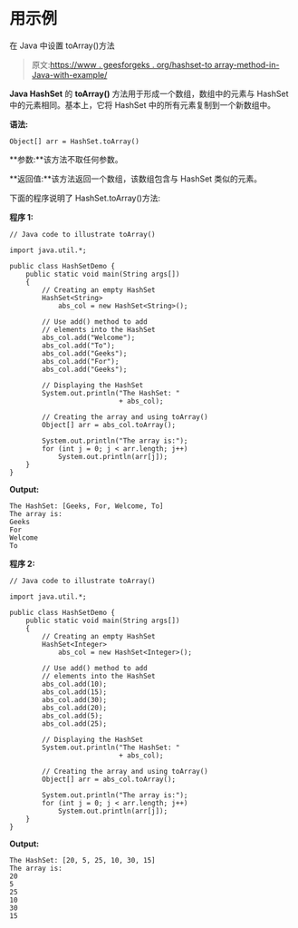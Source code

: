 # 用示例

在 Java 中设置 toArray()方法

> 原文:[https://www . geesforgeks . org/hashset-to array-method-in-Java-with-example/](https://www.geeksforgeeks.org/hashset-toarray-method-in-java-with-example/)

**Java HashSet** 的 **toArray()** 方法用于形成一个数组，数组中的元素与 HashSet 中的元素相同。基本上，它将 HashSet 中的所有元素复制到一个新数组中。

**语法:**

```
Object[] arr = HashSet.toArray()
```

**参数:**该方法不取任何参数。

**返回值:**该方法返回一个数组，该数组包含与 HashSet 类似的元素。

下面的程序说明了 HashSet.toArray()方法:

**程序 1:**

```
// Java code to illustrate toArray()

import java.util.*;

public class HashSetDemo {
    public static void main(String args[])
    {
        // Creating an empty HashSet
        HashSet<String>
            abs_col = new HashSet<String>();

        // Use add() method to add
        // elements into the HashSet
        abs_col.add("Welcome");
        abs_col.add("To");
        abs_col.add("Geeks");
        abs_col.add("For");
        abs_col.add("Geeks");

        // Displaying the HashSet
        System.out.println("The HashSet: "
                           + abs_col);

        // Creating the array and using toArray()
        Object[] arr = abs_col.toArray();

        System.out.println("The array is:");
        for (int j = 0; j < arr.length; j++)
            System.out.println(arr[j]);
    }
}
```

**Output:**

```
The HashSet: [Geeks, For, Welcome, To]
The array is:
Geeks
For
Welcome
To

```

**程序 2:**

```
// Java code to illustrate toArray()

import java.util.*;

public class HashSetDemo {
    public static void main(String args[])
    {
        // Creating an empty HashSet
        HashSet<Integer>
            abs_col = new HashSet<Integer>();

        // Use add() method to add
        // elements into the HashSet
        abs_col.add(10);
        abs_col.add(15);
        abs_col.add(30);
        abs_col.add(20);
        abs_col.add(5);
        abs_col.add(25);

        // Displaying the HashSet
        System.out.println("The HashSet: "
                           + abs_col);

        // Creating the array and using toArray()
        Object[] arr = abs_col.toArray();

        System.out.println("The array is:");
        for (int j = 0; j < arr.length; j++)
            System.out.println(arr[j]);
    }
}
```

**Output:**

```
The HashSet: [20, 5, 25, 10, 30, 15]
The array is:
20
5
25
10
30
15

```